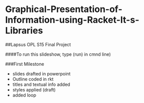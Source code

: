 # Graphical-Presentation-of-Information-using-Racket-It-s-Libraries
##Lapsus OPL S15 Final Project

####To run this slideshow, type (run) in cmnd line)

###First Milestone
* slides drafted in powerpoint
* Outline coded in rkt
* titles and textual info added
* styles applied (draft)
* added loop
